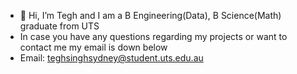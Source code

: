 - 👋 Hi, I’m Tegh and I am a B Engineering(Data), B Science(Math) graduate from UTS 
- In case you have any questions regarding my projects or want to contact me my email is down below
- Email: teghsinghsydney@student.uts.edu.au

<!---
tegh04/tegh04 is a ✨ special ✨ repository because its `README.md` (this file) appears on your GitHub profile.
You can click the Preview link to take a look at your changes.
--->
